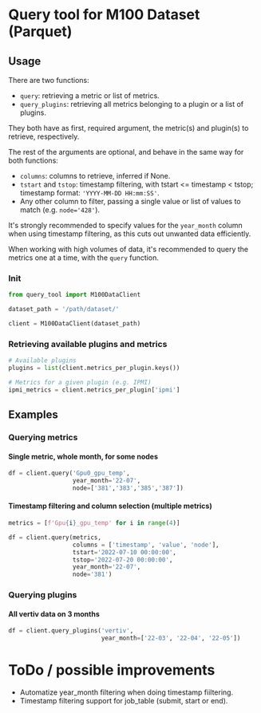 # Query tool for M100 Dataset (Parquet)

## Usage
There are two functions:
- ```query```: retrieving a metric or list of metrics.
- ```query_plugins```: retrieving all metrics belonging to a plugin or a list of plugins.

They both have as first, required argument, the metric(s) and plugin(s) to retrieve, respectively.

The rest of the arguments are optional, and behave in the same way for both functions:
- `columns`: columns to retrieve, inferred if None.
- `tstart` and `tstop`: timestamp filtering, with tstart <= timestamp < tstop; timestamp format: `'YYYY-MM-DD HH:mm:SS'`.
- Any other column to filter, passing a single value or list of values to match (e.g. `node='428'`).

It's strongly recommended to specify values for the `year_month` column when using timestamp filtering, as this cuts out unwanted data efficiently.

When working with high volumes of data, it's recommended to query the metrics one at a time, with the `query` function.

### Init

```python
from query_tool import M100DataClient

dataset_path = '/path/dataset/'

client = M100DataClient(dataset_path)
```

### Retrieving available plugins and metrics
```python
# Available plugins
plugins = list(client.metrics_per_plugin.keys())

# Metrics for a given plugin (e.g. IPMI)
ipmi_metrics = client.metrics_per_plugin['ipmi']
```

## Examples
### Querying metrics

#### Single metric, whole month, for some nodes
```python
df = client.query('Gpu0_gpu_temp',
                  year_month='22-07',
                  node=['381','383','385','387'])
```

#### Timestamp filtering and column selection (multiple metrics)
```python
metrics = [f'Gpu{i}_gpu_temp' for i in range(4)]

df = client.query(metrics,
                  columns = ['timestamp', 'value', 'node'],
                  tstart='2022-07-10 00:00:00',
                  tstop='2022-07-20 00:00:00',
                  year_month='22-07',
                  node='381')
```
### Querying plugins
#### All vertiv data on 3 months
```python
df = client.query_plugins('vertiv',
                          year_month=['22-03', '22-04', '22-05'])
```


# ToDo / possible improvements
* Automatize year_month filtering when doing timestamp fiiltering.
* Timestamp filtering support for job_table (submit, start or end).

